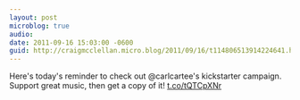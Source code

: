 ```yaml
---
layout: post
microblog: true
audio: 
date: 2011-09-16 15:03:00 -0600
guid: http://craigmcclellan.micro.blog/2011/09/16/t114806513914224641.html
---
```

Here's today's reminder to check out @carlcartee's kickstarter campaign. Support great music, then get a copy of it! [t.co/tQTCpXNr](http://t.co/tQTCpXNr)
